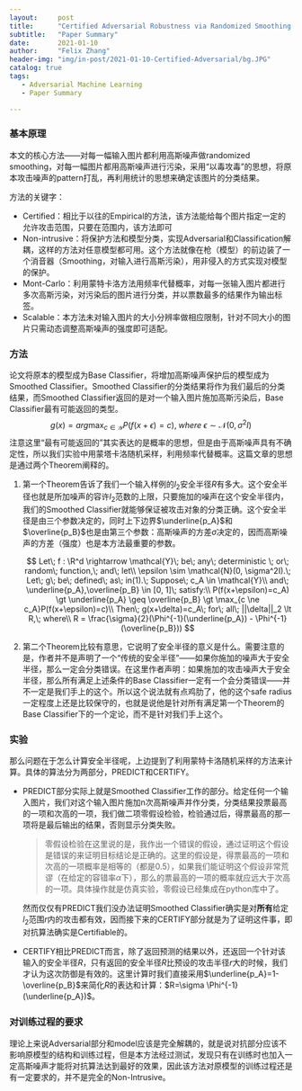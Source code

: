 ```yaml
---
layout:     post
title:      "Certified Adversarial Robustness via Randomized Smoothing(ICML 2019)"
subtitle:   "Paper Summary"
date:       2021-01-10
author:     "Felix Zhang"
header-img: "img/in-post/2021-01-10-Certified-Adversarial/bg.JPG"
catalog: true
tags:
   - Adversarial Machine Learning
   - Paper Summary

---
```


### 基本原理

本文的核心方法——对每一幅输入图片都利用高斯噪声做randomized smoothing，对每一幅图片都用高斯噪声进行污染，采用“以毒攻毒”的思想，将原本攻击噪声的pattern打乱，再利用统计的思想来确定该图片的分类结果。

方法的关键字：

* Certified：相比于以往的Empirical的方法，该方法能给每个图片指定一定的允许攻击范围，只要在范围内，该方法即可
* Non-intrusive：将保护方法和模型分类，实现Adversarial和Classification解耦，这样的方法对任意模型都可用。这个方法就像在枪（模型）的前边装了一个消音器（Smoothing，对输入进行高斯污染），用非侵入的方式实现对模型的保护。
* Mont-Carlo：利用蒙特卡洛方法用频率代替概率，对每一张输入图片都进行多次高斯污染，对污染后的图片进行分类，并以票数最多的结果作为输出标签。
* Scalable：本方法未对输入图片的大小分辨率做相应限制，针对不同大小的图片只需动态调整高斯噪声的强度即可适配。

### 方法

论文将原本的模型成为Base Classifier，将增加高斯噪声保护后的模型成为Smoothed Classifier。Smoothed Classifier的分类结果将作为我们最后的分类结果，而Smoothed Classifier返回的是对一个输入图片施加高斯污染后，Base Classifier最有可能返回的类型。
$$
g(x) = arg\max_{c\in \mathcal{Y}}P(f(x+\epsilon)=c),\; where\; \epsilon \sim \mathcal{N}(0, \sigma^2I)
$$
注意这里“最有可能返回的”其实表达的是概率的思想，但是由于高斯噪声具有不确定性，所以我们实验中用蒙塔卡洛随机采样，利用频率代替概率。这篇文章的思想是通过两个Theorem阐释的。

1. 第一个Theorem告诉了我们一个输入样例的$l_2$安全半径$R$有多大。这个安全半径也就是所加噪声的容许$l_2$范数的上限，只要施加的噪声在这个安全半径内，我们的Smoothed Classifier就能够保证被攻击对象的分类正确。这个安全半径是由三个参数决定的，同时上下边界$\underline{p_A}$和$\overline{p_B}$也是由第三个参数：高斯噪声的方差$\sigma$决定的，因而高斯噪声的方差（强度）也是本方法最重要的参数。

   
   $$
   Let\; f : \R^d \rightarrow \mathcal{Y}\; be\; any\; deterministic \; or\; random\; function,\; and\; let\\ \epsilon \sim \mathcal{N}(0, \sigma^2I).\; Let\; g\; be\; defined\; as\; in(1).\; Suppose\; c_A \in \mathcal{Y}\\ and\; \underline{p_A},\overline{p_B} \in [0, 1]\; satisfy:\\
   P(f(x+\epsilon)=c_A) \gt \underline{p_A} \geq \overline{p_B} \gt \max_{c \ne c_A}P(f(x+\epsilon)=c)\\
   Then\; g(x+\delta)=c_A\; for\; all\; ||\delta||_2 \lt R,\; where\\
   R = \frac{\sigma}{2}(\Phi^{-1}(\underline{p_A}) - \Phi^{-1}(\overline{p_B}))
   $$
   
2. 第二个Theorem比较有意思，它说明了安全半径的意义是什么。需要注意的是，作者并不是声明了一个“传统的安全半径”——如果你施加的噪声大于安全半径，那么一定会分类错误。在这里作者声明：如果施加的攻击噪声大于安全半径，那么所有满足上述条件的Base Classifier一定有一个会分类错误——并不一定是我们手上的这个。所以这个说法就有点鸡肋了，他的这个safe radius一定程度上还是比较保守的，也就是说他是针对所有满足第一个Theorem的Base Classifier下的一个定论，而不是针对我们手上这个。

### 实验

那么问题在于怎么计算安全半径呢，上边提到了利用蒙特卡洛随机采样的方法来计算。具体的算法分为两部分，PREDICT和CERTIFY。

* PREDICT部分实际上就是Smoothed Classifier工作的部分。给定任何一个输入图片，我们对这个输入图片施加n次高斯噪声并作分类，分类结果投票最高的一项和次高的一项，我们做二项零假设检验，检验通过后，得票最高的那一项将是最后输出的结果，否则显示分类失败。

  > 零假设检验在这里说的是，我作出一个错误的假设，通过证明这个假设是错误的来证明目标结论是正确的。这里的假设是，得票最高的一项和次高的一项概率是相等的（都是0.5），如果我们能证明这个假设非常荒谬（在给定的容错率$\alpha$下），那么的票最高的一项的概率就应远大于次高的一项。具体操作就是仿真实验，零假设已经集成在python库中了。

  然而仅仅有PREDICT我们没办法证明Smoothed Classifier确实是对**所有**给定$l_2$范围$r$内的攻击都有效，因而接下来的CERTIFY部分就是为了证明这件事，即对抗算法确实是Certifiable的。

* CERTIFY相比PREDICT而言，除了返回预测的结果以外，还返回一个针对该输入的安全半径$R$，只有返回的安全半径$R$比预设的攻击半径$r$大的时候，我们才认为这次防御是有效的。这里计算时我们直接采用$\underline{p_A}=1-\overline{p_B}$来简化$R$的表达和计算：$R=\sigma \Phi^{-1}(\underline{p_A})$。

### 对训练过程的要求

理论上来说Adversarial部分和model应该是完全解耦的，就是说对抗部分应该不影响原模型的结构和训练过程，但是本方法经过测试，发现只有在训练时也加入一定高斯噪声才能将对抗算法达到最好的效果，因此该方法对原模型的训练过程还是有一定要求的，并不是完全的Non-Intrusive。

